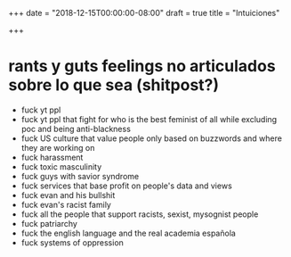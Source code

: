 +++
date = "2018-12-15T00:00:00-08:00"
draft = true
title = "Intuiciones"

+++

# rants y guts feelings no articulados sobre lo que sea (shitpost?)

- fuck yt ppl
- fuck yt ppl that fight for who is the best feminist of all while excluding poc and being anti-blackness
- fuck US culture that value people only based on buzzwords and where they are working on
- fuck harassment
- fuck toxic masculinity
- fuck guys with savior syndrome
- fuck services that base profit on people's data and views
- fuck evan and his bullshit
- fuck evan's racist family
- fuck all the people that support racists, sexist, mysognist people
- fuck patriarchy
- fuck the english language and the real academia española
- fuck systems of oppression
